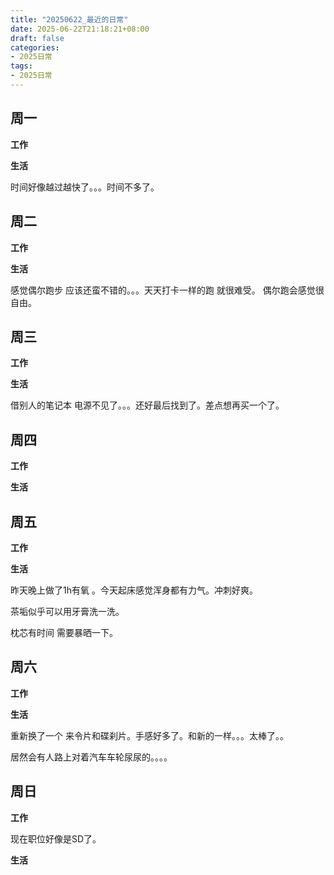 ```yaml
---
title: "20250622_最近的日常"
date: 2025-06-22T21:18:21+08:00
draft: false
categories:
- 2025日常
tags:
- 2025日常
---
```



## 周一

**工作**



**生活**

时间好像越过越快了。。。时间不多了。


## 周二

**工作**



**生活**

感觉偶尔跑步 应该还蛮不错的。。。天天打卡一样的跑 就很难受。 偶尔跑会感觉很自由。

## 周三


**工作**



**生活**

借别人的笔记本 电源不见了。。。还好最后找到了。差点想再买一个了。

## 周四


**工作**



**生活**


## 周五


**工作**



**生活**

昨天晚上做了1h有氧 。今天起床感觉浑身都有力气。冲刺好爽。

茶垢似乎可以用牙膏洗一洗。

枕芯有时间 需要暴晒一下。

## 周六


**工作**



**生活**

重新换了一个 来令片和碟刹片。手感好多了。和新的一样。。。太棒了。。

居然会有人路上对着汽车车轮尿尿的。。。。

## 周日


**工作**

现在职位好像是SD了。

**生活**



